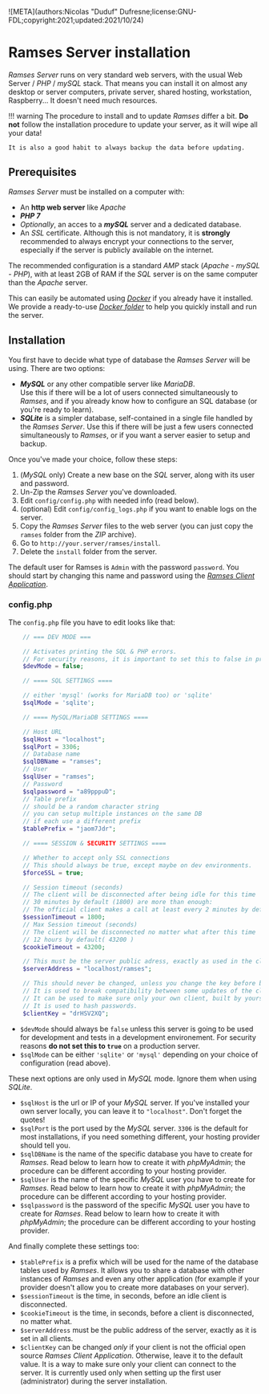 ![META](authors:Nicolas "Duduf" Dufresne;license:GNU-FDL;copyright:2021;updated:2021/10/24)

# Ramses Server installation

*Ramses Server* runs on very standard web servers, with the usual Web Server / *PHP* / *mySQL* stack. That means you can install it on almost any desktop or server computers, private server, shared hosting, workstation, Raspberry... It doesn't need much resources.

!!! warning
    The procedure to install and to update *Ramses* differ a bit. **Do not** follow the installation procedure to update your server, as it will wipe all your data!

    It is also a good habit to always backup the data before updating.

## Prerequisites

*Ramses Server* must be installed on a computer with:

- An **http web server** like *Apache*
- ***PHP 7***
- *Optionally*, an acces to a ***mySQL*** server and a dedicated database.
- An *SSL* certificate. Although this is not mandatory, it is **strongly** recommended to always encrypt your connections to the server, especially if the server is publicly available on the internet.

The recommended configuration is a standard *AMP* stack (*Apache* - *mySQL* - *PHP*), with at least 2GB of RAM if the *SQL* server is on the same computer than the *Apache* server.

This can easily be automated using [*Docker*](https://www.docker.com/) if you already have it installed. We provide a ready-to-use [*Docker folder*](https://github.com/RxLaboratory/Ramses-Server/tree/master/docker) to help you quickly install and run the server.

## Installation

You first have to decide what type of database the *Ramses Server* will be using. There are two options:

- ***MySQL*** or any other compatible server like *MariaDB*.  
	Use this if there will be a lot of users connected simultaneously to *Ramses*, and if you already know how to configure an SQL database (or you're ready to learn).
- ***SQLite*** is a simpler database, self-contained in a single file handled by the *Ramses Server*.
	Use this if there will be just a few users connected simultaneously to *Ramses*, or if you want a server easier to setup and backup.

Once you've made your choice, follow these steps:

1. (*MySQL* only) Create a new base on the *SQL* server, along with its user and password.
2. Un-Zip the *Ramses Server* you've downloaded.
3. Edit `config/config.php` with needed info (read below).
4. (optional) Edit `config/config_logs.php` if you want to enable logs on the server.
2. Copy the *Ramses Server* files to the web server (you can just copy the `ramses` folder from the *ZIP* archive).
4. Go to `http://your.server/ramses/install`.
5. Delete the `install` folder from the server.

The default user for Ramses is `Admin` with the password `password`. You should start by changing this name and password using the [*Ramses Client Application*](../client/index.md).

### config.php

The `config.php` file you have to edit looks like that:

```php
	// === DEV MODE ===

	// Activates printing the SQL & PHP errors.
	// For security reasons, it is important to set this to false in production mode
	$devMode = false;

	// ==== SQL SETTINGS ====

	// either 'mysql' (works for MariaDB too) or 'sqlite'
	$sqlMode = 'sqlite';

	// ==== MySQL/MariaDB SETTINGS ====

	// Host URL
	$sqlHost = "localhost";
	$sqlPort = 3306;
	// Database name
	$sqlDBName = "ramses";
	// User
	$sqlUser = "ramses";
	// Password
	$sqlpassword = "a89pppuD";
	// Table prefix
	// should be a random character string
	// you can setup multiple instances on the same DB
	// if each use a different prefix
	$tablePrefix = "jaom7Jdr";

	// ==== SESSION & SECURITY SETTINGS ====

	// Whether to accept only SSL connections
	// This should always be true, except maybe on dev environments.
	$forceSSL = true;

	// Session timeout (seconds)
	// The client will be disconnected after being idle for this time
	// 30 minutes by default (1800) are more than enough:
	// The official client makes a call at least every 2 minutes by default.
	$sessionTimeout = 1800;
	// Max Session timeout (seconds)
	// The client will be disconnected no matter what after this time
	// 12 hours by default( 43200 )
	$cookieTimeout = 43200;

	// This must be the server public adress, exactly as used in the clients
	$serverAddress = "localhost/ramses";

	// This should never be changed, unless you change the key before building the official client or implementing your own client.
	// It is used to break compatibility between some updates of the client/server framework
	// It can be used to make sure only your own client, built by yourself, can connect to your own server. In this case, keep it secret!
	// It is used to hash passwords.
	$clientKey = "drHSV2XQ";
```

- `$devMode` should always be `false` unless this server is going to be used for development and tests in a development environement. For security reasons **do not set this to `true`** on a production server.
- `$sqlMode` can be either `'sqlite'` or `'mysql'` depending on your choice of configuration (read above).

These next options are only used in *MySQL* mode. Ignore them when using *SQLite*.

- `$sqlHost` is the url or IP of your *MySQL* server. If you've installed your own server locally, you can leave it to `"localhost"`. Don't forget the quotes!
- `$sqlPort` is the port used by the *MySQL* server. `3306` is the default for most installations, if you need something different, your hosting provider should tell you.
- `$sqlDBName` is the name of the specific database you have to create for *Ramses*. Read below to learn how to create it with *phpMyAdmin*; the procedure can be different according to your hosting provider.
- `$sqlUser` is the name of the specific *MySQL* user you have to create for *Ramses*. Read below to learn how to create it with *phpMyAdmin*; the procedure can be different according to your hosting provider.
- `$sqlpassword` is the password of the specific *MySQL* user you have to create for *Ramses*. Read below to learn how to create it with *phpMyAdmin*; the procedure can be different according to your hosting provider.

And finally complete these settings too:

- `$tablePrefix` is a prefix which will be used for the name of the database tables used by *Ramses*. It allows you to share a database with other instances of *Ramses* and even any other application (for example if your provider doesn't allow you to create more databases on your server).
- `$sessionTimeout` is the time, in seconds, before an idle client is disconnected.
- `$cookieTimeout` is the time, in seconds, before a client is disconnected, no matter what.
- `$serverAddress` must be the public address of the server, exactly as it is set in all clients.
- `$clientKey` can be changed *only* if your client is not the official open source *Ramses Client Application*. Otherwise, leave it to the default value. It is a way to make sure only your client can connect to the server. It is currently used only when setting up the first user (administrator) during the server installation.
